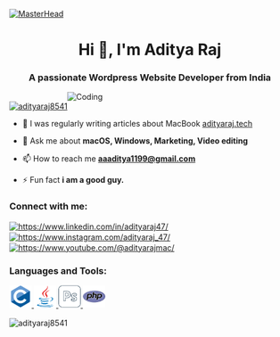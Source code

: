[![MasterHead](https://retool-blog.ghost.io/blog/content/images/2022/02/gotchas-git-github-banner-1.png)](https://adityaraj.tech/)
<h1 align="center">Hi 👋, I'm Aditya Raj</h1>
<h3 align="center">A passionate Wordpress Website Developer from India</h3>
<img align="right" alt="Coding" width="400" src="https://img.freepik.com/premium-vector/boy-coding-designing-with-pc-illustration_418302-2378.jpg?w=1480”>


<p align="left"> <a href="https://github.com/ryo-ma/github-profile-trophy"><img src="https://github-profile-trophy.vercel.app/?username=adityaraj8541" alt="adityaraj8541" /></a> </p>

- 📝 I was regularly writing articles about MacBook [adityaraj.tech](adityaraj.tech)

- 💬 Ask me about **macOS, Windows, Marketing, Video editing**

- 📫 How to reach me **aaaditya1199@gmail.com**

- ⚡ Fun fact **i am a good guy.**

<h3 align="left">Connect with me:</h3>
<p align="left">
<a href="https://linkedin.com/in/https://www.linkedin.com/in/adityaraj47/" target="blank"><img align="center" src="https://raw.githubusercontent.com/rahuldkjain/github-profile-readme-generator/master/src/images/icons/Social/linked-in-alt.svg" alt="https://www.linkedin.com/in/adityaraj47/" height="30" width="40" /></a>
<a href="https://instagram.com/https://www.instagram.com/adityaraj_47/" target="blank"><img align="center" src="https://raw.githubusercontent.com/rahuldkjain/github-profile-readme-generator/master/src/images/icons/Social/instagram.svg" alt="https://www.instagram.com/adityaraj_47/" height="30" width="40" /></a>
<a href="https://www.youtube.com/c/https://www.youtube.com/@adityarajmac/" target="blank"><img align="center" src="https://raw.githubusercontent.com/rahuldkjain/github-profile-readme-generator/master/src/images/icons/Social/youtube.svg" alt="https://www.youtube.com/@adityarajmac/" height="30" width="40" /></a>
</p>

<h3 align="left">Languages and Tools:</h3>
<p align="left"> <a href="https://www.cprogramming.com/" target="_blank" rel="noreferrer"> <img src="https://raw.githubusercontent.com/devicons/devicon/master/icons/c/c-original.svg" alt="c" width="40" height="40"/> </a> <a href="https://www.java.com" target="_blank" rel="noreferrer"> <img src="https://raw.githubusercontent.com/devicons/devicon/master/icons/java/java-original.svg" alt="java" width="40" height="40"/> </a> <a href="https://www.photoshop.com/en" target="_blank" rel="noreferrer"> <img src="https://raw.githubusercontent.com/devicons/devicon/master/icons/photoshop/photoshop-line.svg" alt="photoshop" width="40" height="40"/> </a> <a href="https://www.php.net" target="_blank" rel="noreferrer"> <img src="https://raw.githubusercontent.com/devicons/devicon/master/icons/php/php-original.svg" alt="php" width="40" height="40"/> </a> </p>

<p><img align="center" src="https://github-readme-stats.vercel.app/api/top-langs?username=adityaraj8541&show_icons=true&locale=en&layout=compact" alt="adityaraj8541" /></p>
